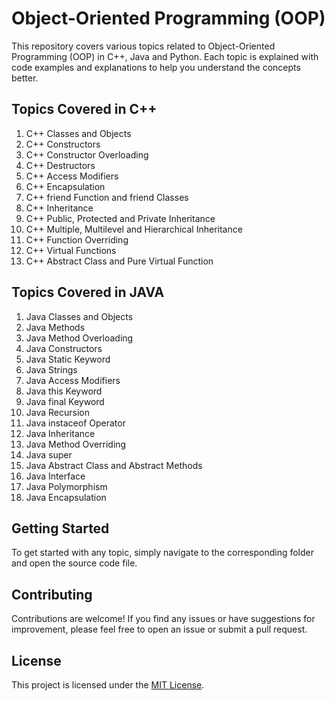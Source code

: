 # Object-Oriented Programming (OOP)

This repository covers various topics related to Object-Oriented Programming (OOP) in C++, Java and Python. Each topic is explained with code examples and explanations to help you understand the concepts better.

## Topics Covered in C++

1.  C++ Classes and Objects
2.  C++ Constructors
3.  C++ Constructor Overloading
4.  C++ Destructors
5.  C++ Access Modifiers
6.  C++ Encapsulation
7.  C++ friend Function and friend Classes
8.  C++ Inheritance
9.  C++ Public, Protected and Private Inheritance
10. C++ Multiple, Multilevel and Hierarchical Inheritance
11. C++ Function Overriding
12. C++ Virtual Functions
13. C++ Abstract Class and Pure Virtual Function

## Topics Covered in JAVA

1.  Java Classes and Objects
2.  Java Methods
3.  Java Method Overloading
4.  Java Constructors
5.  Java Static Keyword
6.  Java Strings
7.  Java Access Modifiers
8.  Java this Keyword
9.  Java final Keyword
10. Java Recursion
11. Java instaceof Operator
12. Java Inheritance
13. Java Method Overriding
14. Java super
15. Java Abstract Class and Abstract Methods
16. Java Interface
17. Java Polymorphism
18. Java Encapsulation

## Getting Started

To get started with any topic, simply navigate to the corresponding folder and open the source code file.

## Contributing

Contributions are welcome! If you find any issues or have suggestions for improvement, please feel free to open an issue or submit a pull request.

## License

This project is licensed under the [MIT License](LICENSE).
